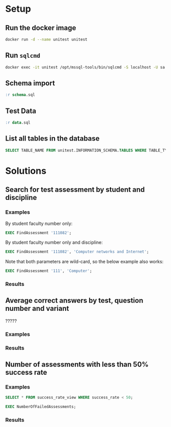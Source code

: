 # Setup

## Run the docker image

```bash
docker run -d --name unitest unitest
```

## Run `sqlcmd`

```bash
docker exec -it unitest /opt/mssql-tools/bin/sqlcmd -S localhost -U sa -P P@55w0rd
```

## Schema import

```sql
:r schema.sql
```

## Test Data

```sql
:r data.sql
```

## List all tables in the database

```sql
SELECT TABLE_NAME FROM unitest.INFORMATION_SCHEMA.TABLES WHERE TABLE_TYPE = 'BASE TABLE';
```


# Solutions


## Search for test assessment by student and discipline

### Examples

By student faculty number only:
```sql
EXEC FindAssessment '111082';
```

By student faculty number only and discipline:
```sql
EXEC FindAssessment '111082', 'Computer networks and Internet';
```

Note that both parameters are wild-card, so the below example also works:
```sql
EXEC FindAssessment '111', 'Computer';
```

### Results


## Average correct answers by test, question number and variant
?????

### Examples

### Results



## Number of assessments with less than 50% success rate

### Examples
```sql
SELECT * FROM success_rate_view WHERE success_rate < 50;
```

```sql
EXEC NumberOfFailedAssessments;
```

### Results
